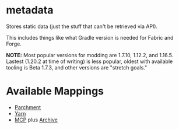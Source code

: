 # metadata

Stores static data (just the stuff that can't be retrieved via API).

This includes things like what Gradle version is needed for Fabric and Forge.

**NOTE:** Most popular versions for modding are 1.7.10, 1.12.2, and 1.16.5. Lastest (1.20.2 at time of writing) is less popular, oldest with available tooling is Beta 1.7.3, and other versions are "stretch goals."

# Available Mappings
- [Parchment](https://parchmentmc.org/docs/getting-started)
- [Yarn](https://github.com/FabricMC/yarn)
- [MCP](https://files.minecraftforge.net/de/oceanlabs/mcp/mcp_config/) plus [Archive](https://github.com/Aizistral-Studios/MCP-Archive)
